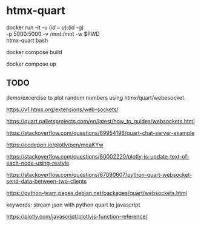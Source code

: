 # htmx-quart


docker run -it -u $(id -u):$(id -g) \
    -p 5000:5000 -v /mnt:/mnt -w $PWD \
    htmx-quart bash

docker compose build

docker compose up

## TODO

demo/excercise to plot random numbers using htmx/quart/webesocket.

https://v1.htmx.org/extensions/web-sockets/

https://quart.palletsprojects.com/en/latest/how_to_guides/websockets.html


https://stackoverflow.com/questions/69954196/quart-chat-server-example

https://codepen.io/plotly/pen/meaKYw

https://stackoverflow.com/questions/60002220/plotly-js-update-text-of-each-node-using-restyle

https://stackoverflow.com/questions/67090607/python-quart-websocket-send-data-between-two-clients

https://python-team.pages.debian.net/packages/quart/websockets.html

keywords: stream json with python quart to javascript

https://plotly.com/javascript/plotlyjs-function-reference/
